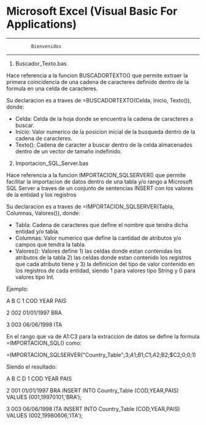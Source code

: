# Microsoft Excel (Visual Basic For Applications)
 
*************************************
             Bienvenidos 
*************************************

1) Buscador_Texto.bas

 Hace referencia a la funcion BUSCADORTEXTO() que permite extraer la primera coincidencia de
una cadena de caracteres definido dentro de la formula en una celda de caracteres.

 Su declaracion es a traves de =BUSCADORTEXTO(Celda, Inicio, Texto()), donde:

- Celda: Celda de la hoja donde se encuentra la cadena de caracteres a buscar.
- Inicio: Valor numerico de la posicion inicial de la busqueda dentro de la cadena de caracteres.
- Texto(): Cadena de caracter a buscar dentro de la celda almacenados dentro de un vector de tamaño indefinido.


2) Importacion_SQL_Server.bas

 Hace referencia a la funcion IMPORTACION_SQLSERVER() que permite facilitar la importacion de datos dentro de
una tabla y/o rango a Microsoft SQL Server a traves de un conjunto de sentencias INSERT con los valores de
la entidad y los registros

 Su declaracion es a traves de =IMPORTACION_SQLSERVER(Tabla, Columnas, Valores()), donde:

- Tabla: Cadena de caracteres que define el nombre que tendra dicha entidad y/o tabla.
- Columnas: Valor numerico que define la cantidad de atributos y/o campos que tendra la tabla.
- Valores(): Valores define 1) las celdas donde estan contenidas los atributos de la tabla 2) las celdas donde
estan contenido los registros que cada atributo tiene y 3) la definicion del tipo de valor contenido en los registros
de cada entidad, siendo 1 para valores tipo String y 0 para valores tipo Int.

Ejemplo:

  A   B          C
1 COD YEAR       PAIS 

2 002 01/01/1997 BRA

3 003 06/06/1998 ITA

En el rango que va de A1:C3 para la extraccion de datos se define la formula =IMPORTACION_SQL() como:

=IMPORTACION_SQLSERVER("Country_Table";3;$A$1;$B$1;$C$1;$A2;$B2;$C2;0;0;1)

Siendo el resultado:

  A   B          C     D
1 COD YEAR       PAIS  

2 001 01/01/1997 BRA   INSERT INTO Country_Table (COD,YEAR,PAIS) VALUES (001,19970101,'BRA');

3 003 06/06/1998 ITA   INSERT INTO Country_Table (COD,YEAR,PAIS) VALUES (002,19980606,'ITA');
